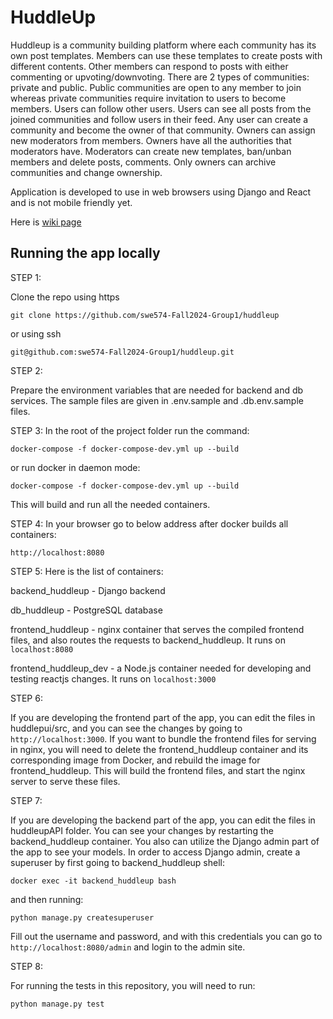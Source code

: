 # HuddleUp 

Huddleup is a community building platform where each community has its own post templates. Members can use these templates to create posts with different contents. Other members can respond to posts with either commenting or upvoting/downvoting. There are 2 types of communities: private and public. Public communities are open to any member to join whereas private communities require invitation to users to become members. Users can follow other users.  Users can see all posts from the joined communities and follow users in their feed. Any user can create a community and become the owner of that community. Owners can assign new moderators from members. Owners have all the authorities that moderators have.  Moderators can create new templates, ban/unban members and delete posts, comments. Only owners can archive communities and change ownership. 

Application is developed to use in web browsers using Django and React and is not mobile friendly yet.   

Here is [wiki page](https://github.com/swe574-Fall2024-Group1/huddleup/wiki)


## Running the app locally

STEP 1:

Clone the repo using https

`git clone https://github.com/swe574-Fall2024-Group1/huddleup`


or using ssh

`git@github.com:swe574-Fall2024-Group1/huddleup.git`

STEP 2:

Prepare the environment variables that are needed for backend and db services. The sample
files are given in .env.sample and .db.env.sample files.

STEP 3:
In the root of the project folder run the command:

`docker-compose -f docker-compose-dev.yml up --build`

or run docker in daemon mode:

`docker-compose -f docker-compose-dev.yml up --build`

This will build and run all the needed containers.

STEP 4:
In your browser go to below address after docker builds all containers:

`http://localhost:8080`

STEP 5: Here is the list of containers:

backend_huddleup - Django backend

db_huddleup - PostgreSQL database

frontend_huddleup - nginx container that serves the compiled frontend files, and also routes the requests to backend_huddleup. It runs on `localhost:8080`

frontend_huddleup_dev - a Node.js container needed for developing and testing reactjs changes. It runs on `localhost:3000`

STEP 6:

If you are developing the frontend part of the app, you can edit the files in huddlepui/src, and you can 
see the changes by going to `http://localhost:3000`. If you want to bundle the frontend files for serving in nginx, you will need to delete the 
frontend_huddleup container and its corresponding image from Docker, and rebuild the image for frontend_huddleup. This will 
build the frontend files, and start the nginx server to serve these files.

STEP 7:

If you are developing the backend part of the app, you can edit the files in huddleupAPI folder. You can see your changes by restarting
the backend_huddleup container. You also can utilize the Django admin part of the app to see your models. In order to access Django admin,
 create a superuser by first going to backend_huddleup shell:

`docker exec -it backend_huddleup bash`

and then running:

`python manage.py createsuperuser`

Fill out the username and password, and with this credentials you can go to `http://localhost:8080/admin` and login to the admin site.

STEP 8:

For running the tests in this repository, you will need to run:

`python manage.py test`
